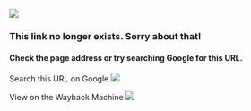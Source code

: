 <style>.container { padding: 120px 0px; text-align: center; } .container h3 { margin-bottom: 2rem; font-size: 1.5rem; } .google-search { margin-bottom: 2rem; } .unavailable-url { font-size: 1.5rem; } .unavailable-url, .broken-logo { margin-bottom: 3rem; } .google-search, .wayback-search { display: flex; justify-content: center; align-items: center; color: #6D9D31; font-weight: 400; text-decoration: none; font-size: 1.5rem; cursor: pointer; }</style>

![](/images/global/report.svg)

### This link no longer exists. Sorry about that!

#### Check the page address or try searching Google for this URL.

Search this URL on Google ![](/images/global/double_arrow.svg) 

View on the Wayback Machine ![](/images/global/double_arrow.svg) 

<script>let address = new URL(document.location.href); let params = new URLSearchParams(address.search); const deadLink = params.get('url'); document.getElementById('not-available').innerText = `${deadLink}` document.querySelector('.google-search').addEventListener('click', () => { location.href = `https://www.google.com/search?q=${encodeURIComponent(deadLink)}` }); function addWayBackLink(link) { document.getElementById('wayback-link').addEventListener('click', () => { location.href = link; }) document.getElementById('wayback').style.display = 'block'; } (async () => { const json = await fetch(`https://archive.org/wayback/available?url=${deadLink}`).then(r => r.json()); const entry = json.archived_snapshots.closest; if (entry) { addWayBackLink(entry.url); } })();</script>